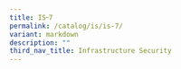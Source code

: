 ```yaml
---
title: IS᠆7
permalink: /catalog/is/is-7/
variant: markdown
description: ""
third_nav_title: Infrastructure Security
---
```

